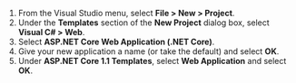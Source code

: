 1. From the Visual Studio menu, select **File > New > Project**.
2. Under the **Templates** section of the **New Project** dialog box, select **Visual C# > Web**.
3. Select **ASP.NET Core Web Application (.NET Core)**.
4. Give your new application a name (or take the default) and select **OK**.
5. Under **ASP.NET Core 1.1 Templates**, select **Web Application** and select **OK**.

